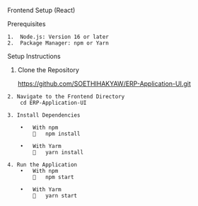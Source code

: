 Frontend Setup (React)

Prerequisites

    1.	Node.js: Version 16 or later
    2.	Package Manager: npm or Yarn

Setup Instructions

   1. Clone the Repository

        https://github.com/SOETHIHAKYAW/ERP-Application-UI.git

	2. Navigate to the Frontend Directory
        cd ERP-Application-UI

	3. Install Dependencies

        •	With npm
            	npm install

        •	With Yarm
            	yarn install

	4. Run the Application
        •	With npm
            	npm start
            
        •	With Yarm
            	yarn start
